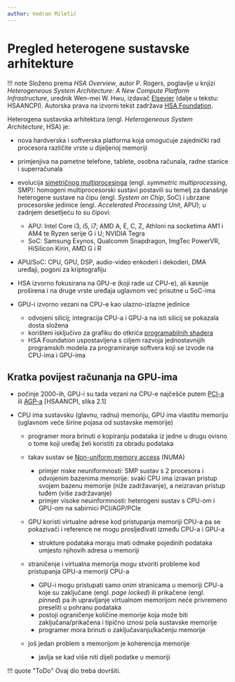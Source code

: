 ```yaml
---
author: Vedran Miletić
---
```


# Pregled heterogene sustavske arhitekture

!!! note
    Složeno prema *HSA Overview*, autor P. Rogers, poglavlje u knjizi *Heterogeneous System Architecture: A New Compute Platform Infrastructure*, urednik Wen-mei W. Hwu, izdavač [Elsevier](https://www.elsevier.com/books/heterogeneous-system-architecture/hwu/978-0-12-800386-2) (dalje u tekstu: HSAANCPI). Autorska prava na izvorni tekst zadržava [HSA Foundation](https://hsafoundation.com/).

Heterogena sustavska arhitektura (engl. *Heterogeneous System Architecture*, HSA) je:

- nova hardverska i softverska platforma koja omogućuje zajednički rad procesora različite vrste u dijeljenoj memoriji
- primjenjiva na pametne telefone, tablete, osobna računala, radne stanice i superračunala
- evolucija [simetričnog multiprocesinga](https://en.wikipedia.org/wiki/Symmetric_multiprocessing) (engl. *symmetric multiprocessing*, SMP): homogeni multiprocesorski sustavi postavili su temelj za današnje heterogene sustave na čipu (engl. *System on Chip*, SoC) i ubrzane procesorske jedinice (engl. *Accelerated Processing Unit*, APU); u zadnjem desetljeću to su čipovi:

    - APU: Intel Core i3, i5, i7; AMD A, E, C, Z, Athloni na socketima AM1 i AM4 te Ryzen serije G i U; NVIDIA Tegra
    - SoC: Samsung Exynos, Qualcomm Snapdragon, ImgTec PowerVR, HiSilicon Kirin, AMD G i R

- APU/SoC: CPU, GPU, DSP, audio-video enkoderi i dekoderi, DMA uređaji, pogoni za kriptografiju
- HSA izvorno fokusirana na GPU-e (koji rade uz CPU-e), ali kasnije proširena i na druge vrste uređaja uglavnom već prisutne u SoC-ima
- GPU-i izvorno vezani na CPU-e kao ulazno-izlazne jedinice

    - odvojeni silicij; integracija CPU-a i GPU-a na isti silicij se pokazala dosta složena
    - korišteni isključivo za grafiku do otkrića [programabilnih shadera](https://en.wikipedia.org/wiki/Shader)
    - HSA Foundation uspostavljena s ciljem razvoja jednostavnijih programskih modela za programiranje softvera koji se izvode na CPU-ima i GPU-ima

## Kratka povijest računanja na GPU-ima

- počinje 2000-ih, GPU-i su tada vezani na CPU-e najčešće putem [PCI-a](https://en.wikipedia.org/wiki/Conventional_PCI) ili [AGP-a](https://en.wikipedia.org/wiki/Accelerated_Graphics_Port) [HSAANCPI, slika 2.1]
- CPU ima sustavsku (glavnu, radnu) memoriju, GPU ima vlastitu memoriju (uglavnom veće širine pojasa od sustavske memorije)

    - programer mora brinuti o kopiranju podataka iz jedne u drugu ovisno o tome koji uređaj želi koristiti za obradu podataka
    - takav sustav se [Non-uniform memory access](https://en.wikipedia.org/wiki/Non-uniform_memory_access) (NUMA)

        - primjer niske neuniformnosti: SMP sustav s 2 procesora i odvojenim bazenima memorije: svaki CPU ima izravan pristup svojem bazenu memorije (niže zadržavanje), a neizravan pristup tuđem (više zadržavanje)
        - primjer visoke neuinformnosti: heterogeni sustav s CPU-om i GPU-om na sabirnici PCI/AGP/PCIe

    - GPU koristi virtualne adrese kod pristupanja memoriji CPU-a pa se pokazivači i reference ne mogu prosljeđivati između CPU-a i GPU-a

        - strukture podataka moraju imati odmake pojedinih podataka umjesto njihovih adresa u memoriji

    - straničenje i virtualna memorija mogu stvoriti probleme kod pristupanja GPU-a memoriji CPU-a

        - GPU-i mogu pristupati samo onim stranicama u memoriji CPU-a koje su zaključane (engl. *page locked*) ili prikačene (engl. *pinned*) pa ih upravljanje virtualnom memorijom neće privremeno preseliti u pohranu podataka
        - postoji ograničenje količine memorije koja može biti zaključana/prikačena i tipično iznosi pola sustavske memorije
        - programer mora brinuti o zaključavanju/kačenju memorije

    - još jedan problem s memorijom je koherencija memorije

        - javlja se kad više niti dijeli podatke u memoriji

!!! quote "ToDo"
    Ovaj dio treba dovršiti.
